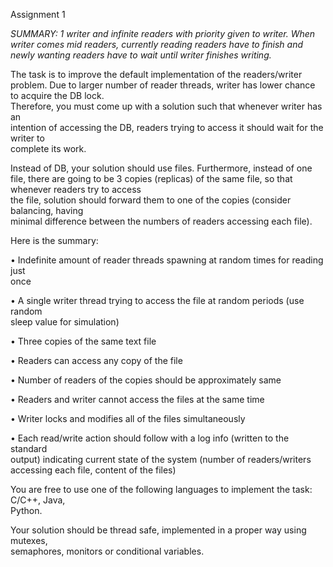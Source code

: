 Assignment	1

*SUMMARY: 1 writer and infinite readers with priority given to writer. When writer comes mid readers, currently reading readers have to finish and newly wanting readers have to wait until writer finishes writing.*


The	task	is	to	improve	the	default	implementation	of	the	readers/writer	problem.	Due	
to	larger	number	of	reader	threads,	writer	has	lower	chance	to	acquire	the	DB	lock.	
Therefore,	you	must come	up	with	a	solution	such	that	whenever	writer	has	an	
intention	of accessing	the	DB,	readers	trying	to	access	it	should	wait	for	the	writer	to	
complete	its	work.

Instead	of	DB, your	solution	should	use files.	Furthermore,	instead	of	one	file,	there	are	
going	to	be	3 copies	(replicas)	of	the	same	file,	so	that	whenever	readers	try	to	access	
the	file,	solution	should	forward	them	to	one	of	the	copies	(consider	balancing,	having	
minimal	difference between	the	numbers of	readers	accessing	each	file).

Here	is	the	summary:

• Indefinite	amount	of	reader	threads	spawning	at	random	times for	reading	just	
once

• A	single	writer	thread	trying	to	access	the	file at	random	periods	(use	random	
sleep value	for	simulation)

• Three	copies	of	the	same	text	file

• Readers	can	access	any	copy of	the	file

• Number of	readers	of	the	copies	should	be	approximately	same

• Readers	and	writer	cannot	access	the	files	at	the	same	time

• Writer	locks	and	modifies all	of	the	files	simultaneously

• Each	read/write	action	should	follow	with	a	log	info (written	to	the standard	
output) indicating	current	state	of	the	system	(number	of	readers/writers
accessing	each	file,	content of	the	files)

You	are	free	to	use	one	of	the	following	languages	to	implement	the	task:	C/C++,	Java,	
Python.

Your	solution	should	be	thread	safe,	implemented	in	a	proper	way using	mutexes,	
semaphores,	monitors or	conditional	variables.
